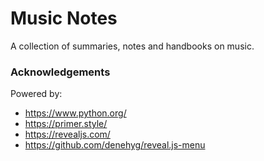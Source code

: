 
# Music Notes

A collection of summaries, notes and handbooks on music.

### Acknowledgements

Powered by:

* https://www.python.org/
* https://primer.style/
* https://revealjs.com/
* https://github.com/denehyg/reveal.js-menu
